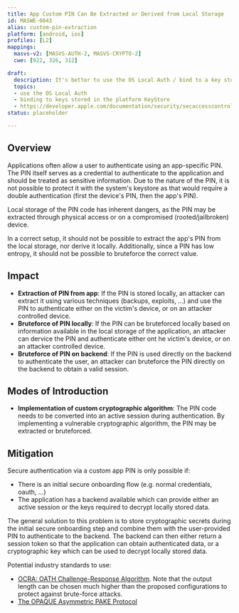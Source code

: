 ```yaml
---
title: App Custom PIN Can Be Extracted or Derived from Local Storage
id: MASWE-0043
alias: custom-pin-extraction
platform: [android, ios]
profiles: [L2]
mappings:
  masvs-v2: [MASVS-AUTH-2, MASVS-CRYPTO-2]
  cwe: [922, 326, 312]

draft:
  description: It's better to use the OS Local Auth / bind to a key stored in the platform KeyStore. Consider new title App Custom Password Not Bound to Platform KeyStore where password could be password or PIN.
  topics:
  - use the OS Local Auth
  - binding to keys stored in the platform KeyStore
  - https://developer.apple.com/documentation/security/secaccesscontrolcreateflags/applicationpassword
status: placeholder

---
```


## Overview

Applications often allow a user to authenticate using an app-specific PIN. The PIN itself serves as a credential to authenticate to the application and should be treated as sensitive information. Due to the nature of the PIN, it is not possible to protect it with the system's keystore as that would require a double authentication (first the device's PIN, then the app's PIN).

Local storage of the PIN code has inherent dangers, as the PIN may be extracted through physical access or on a compromised (rooted/jailbroken) device.

In a correct setup, it should not be possible to extract the app's PIN from the local storage, nor derive it locally. Additionally, since a PIN has low entropy, it should not be possible to bruteforce the correct value.

## Impact

- **Extraction of PIN from app**: If the PIN is stored locally, an attacker can extract it using various techniques (backups, exploits, ...) and use the PIN to authenticate either on the victim's device, or on an attacker controlled device.
- **Bruteforce of PIN locally**: If the PIN can be bruteforced locally based on information available in the local storage of the application, an attacker can dervice the PIN and authenticate either ont he victim's device, or on an attacker controlled device.
- **Bruteforce of PIN on backend**: If the PIN is used directly on the backend to authenticate the user, an attacker can bruteforce the PIN directly on the backend to obtain a valid session.

## Modes of Introduction

- **Implementation of custom cryptographic algorithm**: The PIN code needs to be converted into an active session during authentication. By implementing a vulnerable cryptographic algorithm, the PIN may be extracted or bruteforced.

## Mitigation

Secure authentication via a custom app PIN is only possible if:

- There is an initial secure onboarding flow (e.g. normal credentials, oauth, ...)
- The application has a backend available which can provide either an active session or the keys required to decrypt locally stored data.

The general solution to this problem is to store cryptographic secrets during the initial secure onboarding step and combine them with the user-provided PIN to authenticate to the backend. The backend can then either return a session token so that the application can obtain authenticated data, or a cryptographic key which can be used to decrypt locally stored data.

Potential industry standards to use:

- [OCRA: OATH Challenge-Response Algorithm](https://www.rfc-editor.org/rfc/rfc6287). Note that the output length can be chosen much higher than the proposed configurations to protect against brute-force attacks.
- [The OPAQUE Asymmetric PAKE Protocol](https://www.ietf.org/archive/id/draft-irtf-cfrg-opaque-02.html)
